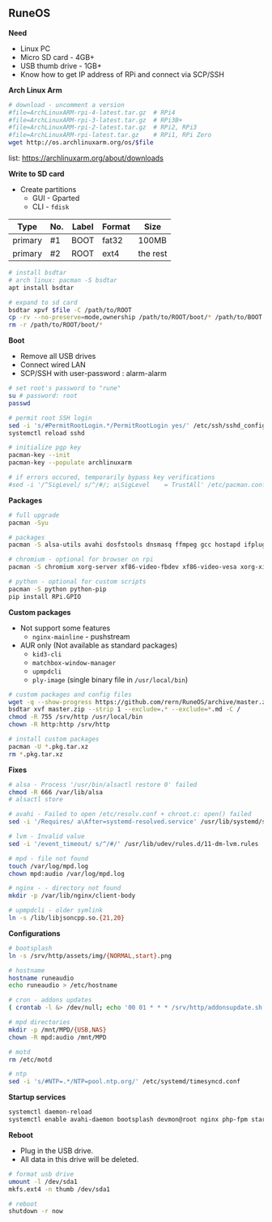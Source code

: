 RuneOS
---
**Need**
- Linux PC
- Micro SD card - 4GB+
- USB thumb drive - 1GB+
- Know how to get IP address of RPi and connect via SCP/SSH

**Arch Linux Arm**
```sh
# download - uncomment a version
#file=ArchLinuxARM-rpi-4-latest.tar.gz  # RPi4
#file=ArchLinuxARM-rpi-3-latest.tar.gz  # RPi3B+
#file=ArchLinuxARM-rpi-2-latest.tar.gz  # RPi2, RPi3
#file=ArchLinuxARM-rpi-latest.tar.gz    # RPi1, RPi Zero
wget http://os.archlinuxarm.org/os/$file
```
list: https://archlinuxarm.org/about/downloads

**Write to SD card**
- Create partitions
	- GUI - Gparted
	- CLI - `fdisk`

| Type    | No. | Label | Format | Size     |
|---------|-----|-------|--------|----------|
| primary | #1  | BOOT  | fat32  | 100MB    |
| primary | #2  | ROOT  | ext4   | the rest |

```sh
# install bsdtar
# arch linux: pacman -S bsdtar
apt install bsdtar

# expand to sd card
bsdtar xpvf $file -C /path/to/ROOT
cp -rv --no-preserve=mode,ownership /path/to/ROOT/boot/* /path/to/BOOT
rm -r /path/to/ROOT/boot/*
```

**Boot**
- Remove all USB drives
- Connect wired LAN
- SCP/SSH with user-password : alarm-alarm
```sh
# set root's password to "rune"
su # password: root
passwd

# permit root SSH login
sed -i 's/#PermitRootLogin.*/PermitRootLogin yes/' /etc/ssh/sshd_config
systemctl reload sshd

# initialize pgp key
pacman-key --init
pacman-key --populate archlinuxarm

# if errors occured, temporarily bypass key verifications
#sed -i '/^SigLevel/ s/^/#/; a\SigLevel    = TrustAll' /etc/pacman.conf
```

**Packages**
```sh
# full upgrade
pacman -Syu

# packages
pacman -S alsa-utils avahi dosfstools dnsmasq ffmpeg gcc hostapd ifplugd mpd mpc nfs-utils parted php-fpm samba shairport-sync sudo udevil wget

# chromium - optional for browser on rpi
pacman -S chromium xorg-server xf86-video-fbdev xf86-video-vesa xorg-xinit

# python - optional for custom scripts
pacman -S python python-pip
pip install RPi.GPIO
```

**Custom packages**
- Not support some features
	- `nginx-mainline` - pushstream
- AUR only (Not available as standard packages)
	- `kid3-cli`
	- `matchbox-window-manager`
	- `upmpdcli`
	- `ply-image` (single binary file in `/usr/local/bin`)
```sh
# custom packages and config files
wget -q --show-progress https://github.com/rern/RuneOS/archive/master.zip
bsdtar xvf master.zip --strip 1 --exclude=.* --exclude=*.md -C /
chmod -R 755 /srv/http /usr/local/bin
chown -R http:http /srv/http

# install custom packages
pacman -U *.pkg.tar.xz
rm *.pkg.tar.xz
```

**Fixes**
```sh
# alsa - Process '/usr/bin/alsactl restore 0' failed
chmod -R 666 /var/lib/alsa
# alsactl store

# avahi - Failed to open /etc/resolv.conf + chroot.c: open() failed
sed -i '/Requires/ a\After=systemd-resolved.service' /usr/lib/systemd/system/avahi-daemon.service

# lvm - Invalid value
sed -i '/event_timeout/ s/^/#/' /usr/lib/udev/rules.d/11-dm-lvm.rules

# mpd - file not found
touch /var/log/mpd.log
chown mpd:audio /var/log/mpd.log

# nginx - - directory not found
mkdir -p /var/lib/nginx/client-body

# upmpdcli - older symlink
ln -s /lib/libjsoncpp.so.{21,20}
```

**Configurations**
```sh
# bootsplash
ln -s /srv/http/assets/img/{NORMAL,start}.png

# hostname
hostname runeaudio
echo runeaudio > /etc/hostname

# cron - addons updates
( crontab -l &> /dev/null; echo '00 01 * * * /srv/http/addonsupdate.sh &' ) | crontab -

# mpd directories
mkdir -p /mnt/MPD/{USB,NAS}
chown -R mpd:audio /mnt/MPD

# motd
rm /etc/motd

# ntp
sed -i 's/#NTP=.*/NTP=pool.ntp.org/' /etc/systemd/timesyncd.conf
```

**Startup services**
```sh
systemctl daemon-reload
systemctl enable avahi-daemon bootsplash devmon@root nginx php-fpm startup
```

**Reboot**
- Plug in the USB drive.
- All data in this drive will be deleted.
```sh
# format usb drive
umount -l /dev/sda1
mkfs.ext4 -n thumb /dev/sda1

# reboot
shutdown -r now
```
